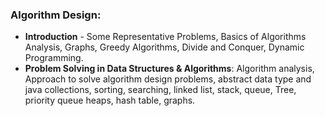 ### Algorithm Design:
- **Introduction** - Some Representative Problems, Basics of Algorithms Analysis, Graphs, Greedy Algorithms, Divide and Conquer, Dynamic Programming.
- **Problem Solving in Data Structures & Algorithms**: Algorithm analysis, Approach to solve algorithm design problems, abstract data type and java collections, sorting, searching, linked list, stack, queue, Tree, priority queue heaps, hash table, graphs.
